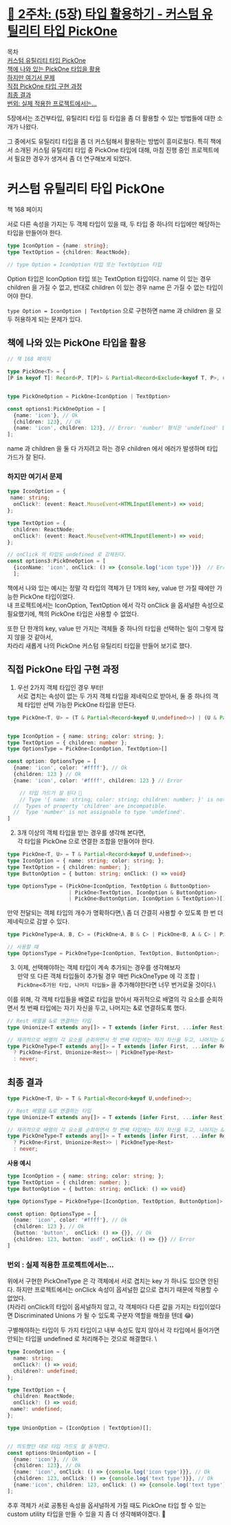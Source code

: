 # [🔗 2주차: (5장) 타입 활용하기 - 커스텀 유틸리티 타입 PickOne](https://velog.io/@iberis/5장-타입-활용하기-커스텀-유틸리티-타입-PickOne)

목차\
[커스텀 유틸리티 타입 PickOne](#커스텀-유틸리티-타입-PickOne)\
[책에 나와 있는 PickOne 타입을 활용](#책에-나와-있는-PickOne-타입을-활용)\
[하지만 여기서 문제](#하지만-여기서-문제)\
[직접 PickOne 타입 구현 과정](#직접-PickOne-타입-구현-과정)\
[최종 결과](#최종-결과)\
[번외: 실제 적용한 프로젝트에서는...](#번외-:-실제-적용한-프로젝트에서는...)

5장에서는 조건부타입, 유틸리티 타입 등 타입을 좀 더 활용할 수 있는 방법들에 대한 소개가 나왔다. 

그 중에서도 유틸리티 타입을 좀 더 커스텀해서 활용하는 방법이 흥미로웠다.
특히 책에서 소개된 커스텀 유틸리티 타입 중 PickOne 타입에 대해, 마침 진행 중인 프로젝트에서 필요한 경우가 생겨서 좀 더 연구해보게 되었다.

# 커스텀 유틸리티 타입 PickOne
책 168 페이지

서로 다른 속성을 가지는 두 객체 타입이 있을 때, 두 타입 중 하나의 타입에만 해당하는 타입을 만들어야 한다.
```ts
type IconOption = {name: string};
type TextOption = {children: ReactNode};

// type Option = IconOption 타입 또는 TextOption 타입
```
Option 타입은 IconOption 타입 또는 TextOption 타입이다.
name 이 있는 경우 children 을 가질 수 없고, 반대로 children 이 있는 경우 name 은 가질 수 없는 타입이어야 한다.

`type Option = IconOption | TextOption` 으로 구현하면 name 과 children 을 모두 허용하게 되는 문제가 있다.

## 책에 나와 있는 PickOne 타입을 활용
```ts
// 책 168 페이지

type PickOne<T> = {
[P in keyof T]: Record<P, T[P]> & Partial<Record<Exclude<keyof T, P>, undefined>> }[keyof T];


type PickOneOption = PickOne<IconOption | TextOption>

const options1:PickOneOption = [
  {name: 'icon'}, // Ok
  {children: 123}, // Ok
  {name: 'icon', children: 123}, // Error: 'number' 형식은 'undefined' 형식에 할당할 수 없습니다.ts(2322)
];
```
name 과 children 을 둘 다 가지려고 하는 경우 children 에서 에러가 발생하며 타입 가드가 잘 된다.


### 하지만 여기서 문제
```ts
type IconOption = {
 name: string;
  onClick?: (event: React.MouseEvent<HTMLInputElement>) => void;
};

type TextOption = {
  children: ReactNode;
  onClick?: (event: React.MouseEvent<HTMLInputElement>) => void;
};

// onClick 의 타입도 undefined 로 강제된다.
const options3:PickOneOption = [
  {iconName: 'icon', onClick: () => {console.log('icon type')}}  // Error: '() => void' 형식은 'undefined' 형식에 할당할 수 없습니다.
  ];
```

책에서 나와 있는 예시는 정말 각 타입의 객체가 단 1개의 key, value 만 가질 때에만 가능한 PickOne 타입이었다.\
내 프로젝트에서는 IconOption, TextOption 에서 각각 onClick 을 옵셔널한 속성으로 필요했기에, 책의 PickOne 타입은 사용할 수 없었다.

또한 단 한개의 key, value 만 가지는 객체들 중 하나의 타입을 선택하는 일이 그렇게 많지 않을 것 같아서, \
차라리 새롭게 나의 PickOne 커스텀 유틸리티 타입을 만들어 보기로 했다.

## 직접 PickOne 타입 구현 과정

1. 우선 2가지 객체 타입인 경우 부터!\
서로 겹치는 속성이 없는 두 가지 객체 타입을 제네릭으로 받아서, 둘 중 하나의 객체 타입만 선택 가능한 PickOne 타입을 만든다.
```ts
type PickOne<T, U> = (T & Partial<Record<keyof U,undefined>>) | (U & Partial<Record<keyof T, undefined>>);


type IconOption = { name: string; color: string; };
type TextOption = { children: number };
type OptionsType = PickOne<IconOption, TextOption>[]

const option: OptionsType = [
  {name: 'icon', color: '#ffff'}, // Ok
  {children: 123 } // Ok
  {name: 'icon', color: '#ffff', children: 123 } // Error

    // 타입 가드가 잘 된다 🙂
    // Type '{ name: string; color: string; children: number; }' is not assignable to type 'PickOne<IconOption, TextOption> | PickOne<TextOption, IconOption>'.
  //  Types of property 'children' are incompatible.
  //  Type 'number' is not assignable to type 'undefined'.
]
```
2. 3개 이상의 객체 타입을 받는 경우를 생각해 본다면,\
각 타입을 PickOne 으로 연결한 조합을 만들어야 한다.
```ts
type PickOne<T, U> = T & Partial<Record<keyof U,undefined>>;
type IconOption = { name: string; color: string; };
type TextOption = { children: number; };
type ButtonOption = { button: string; onClick: () => void}

type OptionsType = (PickOne<IconOption, TextOption & ButtonOption> 
                    | PickOne<TextOption, IconOption & ButtonOption> 
                    | PickOne<ButtonOption, IconOption & TextOption>)[];
```
만약 전달되는 객체 타입의 개수가 명확하다면,\ 
좀 더 간결히 사용할 수 있도록 한 번 더 제네릭으로 감쌀 수 있다.
```ts
type PickOneType<A, B, C> = (PickOne<A, B & C> | PickOne<B, A & C> | PickOne<C, A & A>)[];

// 사용할 때
type OptionsType = PickOneType<IconOption, TextOption, ButtonOption>;
```

3. 이제, 선택해야하는 객체 타입이 계속 추가되는 경우를 생각해보자\
만약 또 다른 객체 타입들이 추가될 경우 매번 PickOneType 에 각 조합 `| PickOne<추가된 타입, 나머지 타입들>` 을 추가해야한다면 너무 번거로울 것이다.\

이를 위해, 각 객체 타입들을 배열로 타입을 받아서 재귀적으로 배열의 각 요소를 순회하면서 첫 번째 타입에는 자기 자신을 두고, 나머지는 &로 연결하도록 했다.

```ts
// Rest 배열을 &로 연결하는 타입
type Unionize<T extends any[]> = T extends [infer First, ...infer Rest] ? First & Unionize<Rest> : {};

// 재귀적으로 배열의 각 요소를 순회하면서 첫 번째 타입에는 자기 자신을 두고, 나머지는 &로 연결
type PickOneType<T extends any[]> = T extends [infer First, ...infer Rest]
  ? PickOne<First, Unionize<Rest>> | PickOneType<Rest>
  : never;
```

## 최종 결과
```ts
type PickOne<T, U> = T & Partial<Record<keyof U,undefined>>;

// Rest 배열을 &로 연결하는 타입
type Unionize<T extends any[]> = T extends [infer First, ...infer Rest] ? First & Unionize<Rest> : {};

// 재귀적으로 배열의 각 요소를 순회하면서 첫 번째 타입에는 자기 자신을 두고, 나머지는 &로 연결
type PickOneType<T extends any[]> = T extends [infer First, ...infer Rest]
  ? PickOne<First, Unionize<Rest>> | PickOneType<Rest>
  : never;
```
**사용 예시**
```ts
type IconOption = { name: string; color: string; };
type TextOption = { children: number; };
type ButtonOption = { button: string; onClick: () => void}

type OptionsType = PickOneType<[IconOption, TextOption, ButtonOption]>[];

const option: OptionsType = [
  {name: 'icon', color: '#ffff'}, // Ok
  {children: 123 }, // Ok
  {button: 'button',  onClick: () => {}}, // Ok
  {children: 123, button: 'asdf', onClick: () => {}} // Error
]
```

### 번외 : 실제 적용한 프로젝트에서는...
위에서 구현한 PickOneType 은 각 객체에서 서로 겹치는 key 가 하나도 있으면 안된다.
하지만 프로젝트에서는 onClick 속성이 옵셔널한 값으로 겹치기 때문에 적용할 수 없었다.\
(차라리 onClick의 타입이 옵셔널하지 않고, 각 객체마다 다른 값을 가지는 타입이었다면 Discriminated Unions 가 될 수 있도록 구분자 역할을 해줬을 텐데 😂)

구별해야하는 타입이 두 가지 타입이고 내부 속성도 많지 않아서 각 타입에서 들어가면 안되는 타입을 undefined 로 처리해주는 것으로 해결했다. \

```ts
type IconOption = {
  name: string;
  onClick?: () => void;
  children?: undefined;
};

type TextOption = {
  children: ReactNode;
  onClick?: () => void;
 name?: undefined;
};

type UnionOption = (IconOption | TextOption)[];


// 의도했던 대로 타입 가드도 잘 동작한다.
const options:UnionOption = [
  {name: 'icon'}, // Ok
  {children: 123}, // Ok
  {name: 'icon', onClick: () => {console.log('icon type')}}, // Ok
  {children: 123, onClick: () => {console.log('text type')}}, // Ok
  {name:'icon', children: 123, onClick: () => {console.log('text type')}} // Error
]; 
```

추후 객체가 서로 공통된 속성을 옵셔널하게 가질 때도 PickOne 타입 할 수 있는 custom utility 타입을 만들 수 있을 지 좀 더 생각해봐야겠다. 🤔
